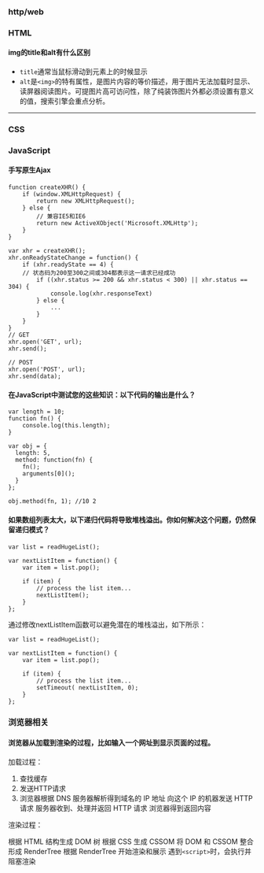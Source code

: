 ### http/web

### HTML
#### img的title和alt有什么区别
- `title`通常当鼠标滑动到元素上的时候显示
- `alt`是`<img>`的特有属性，是图片内容的等价描述，用于图片无法加载时显示、读屏器阅读图片。可提图片高可访问性，除了纯装饰图片外都必须设置有意义的值，搜索引擎会重点分析。
___

### CSS
### JavaScript

#### 手写原生Ajax
```
function createXHR() {
    if (window.XMLHttpRequest) {
        return new XMLHttpRequest();
    } else {
        // 兼容IE5和IE6
        return new ActiveXObject('Microsoft.XMLHttp');
    }
}

var xhr = createXHR();
xhr.onReadyStateChange = function() {
    if (xhr.readyState == 4) {
    // 状态码为200至300之间或304都表示这一请求已经成功
        if ((xhr.status >= 200 && xhr.status < 300) || xhr.status == 304) {
            console.log(xhr.responseText)
        } else {
            ...
        }
    }
}
// GET
xhr.open('GET', url);
xhr.send();

// POST
xhr.open('POST', url);
xhr.send(data);
```

#### 在JavaScript中测试您的这些知识：以下代码的输出是什么？

```
var length = 10;
function fn() {
    console.log(this.length);
}

var obj = {
  length: 5,
  method: function(fn) {
    fn();
    arguments[0]();
  }
};

obj.method(fn, 1); //10 2
```

#### 如果数组列表太大，以下递归代码将导致堆栈溢出。你如何解决这个问题，仍然保留递归模式？
```
var list = readHugeList();

var nextListItem = function() {
    var item = list.pop();

    if (item) {
        // process the list item...
        nextListItem();
    }
};
```
通过修改nextListItem函数可以避免潜在的堆栈溢出，如下所示：
```
var list = readHugeList();

var nextListItem = function() {
    var item = list.pop();

    if (item) {
        // process the list item...
        setTimeout( nextListItem, 0);
    }
};
```

### 浏览器相关
#### 浏览器从加载到渲染的过程，比如输入一个网址到显示页面的过程。
加载过程：

1. 查找缓存
2. 发送HTTP请求
3. 浏览器根据 DNS 服务器解析得到域名的 IP 地址
向这个 IP 的机器发送 HTTP 请求
服务器收到、处理并返回 HTTP 请求
浏览器得到返回内容

渲染过程：

根据 HTML 结构生成 DOM 树
根据 CSS 生成 CSSOM
将 DOM 和 CSSOM 整合形成 RenderTree
根据 RenderTree 开始渲染和展示
遇到`<script>`时，会执行并阻塞渲染
